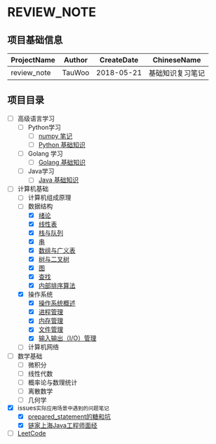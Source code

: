 # REVIEW_NOTE

## 项目基础信息
ProjectName | Author | CreateDate | ChineseName
--- | --- | --- | ---
review_note | TauWoo | 2018-05-21 | 基础知识复习笔记

## 项目目录
- [ ] 高级语言学习
    - [ ] Python学习
        - [ ] [numpy 笔记](https://github.com/TauWu/review_note/tree/master/高级语言学习/Python学习/numpy笔记)
        - [ ] [Python 基础知识](https://github.com/TauWu/review_note/tree/master/高级语言学习/Python学习/Python基础知识/README.MD)
    - [ ] Golang 学习
        - [ ] [Golang 基础知识](https://github.com/TauWu/review_note/tree/master/高级语言学习/Golang学习/Golang基础知识/README.md)
    - [ ] Java学习
        - [ ] [Java 基础知识](https://github.com/TauWu/review_note/tree/master/高级语言学习/Java学习/Java基础知识)
- [ ] 计算机基础
    - [ ] 计算机组成原理
    - [ ] 数据结构
        - [x] [绪论](https://github.com/TauWu/review_note/tree/master/计算机基础/数据结构/笔记/绪论.md)
        - [x] [线性表](https://github.com/TauWu/review_note/tree/master/计算机基础/数据结构/笔记/线性表.md)
        - [x] [栈与队列](https://github.com/TauWu/review_note/tree/master/计算机基础/数据结构/笔记/栈与队列.md)
        - [x] [串](https://github.com/TauWu/review_note/tree/master/计算机基础/数据结构/笔记/串.md)
        - [x] [数组与广义表](https://github.com/TauWu/review_note/tree/master/计算机基础/数据结构/笔记/数组与广义表.md)
        - [x] [树与二叉树](https://github.com/TauWu/review_note/tree/master/计算机基础/数据结构/笔记/树与二叉树.md)
        - [x] [图](https://github.com/TauWu/review_note/tree/master/计算机基础/数据结构/笔记/图.md)
        - [x] [查找](https://github.com/TauWu/review_note/tree/master/计算机基础/数据结构/笔记/查找.md)
        - [x] [内部排序算法](https://github.com/TauWu/review_note/tree/master/计算机基础/数据结构/笔记/内部排序.md) 
    - [x] 操作系统
        - [x] [操作系统概述](https://github.com/TauWu/review_note/tree/master/计算机基础/操作系统/笔记/操作系统概述.md)
        - [x] [进程管理](https://github.com/TauWu/review_note/tree/master/计算机基础/操作系统/笔记/进程管理.md)
        - [x] [内存管理](https://github.com/TauWu/review_note/tree/master/计算机基础/操作系统/笔记/内存管理.md)
        - [x] [文件管理](https://github.com/TauWu/review_note/tree/master/计算机基础/操作系统/笔记/文件管理.md)
        - [x] [输入输出（I/O）管理](https://github.com/TauWu/review_note/tree/master/计算机基础/操作系统/笔记/输入输出（IO）管理.md)
    - [ ] 计算机网络
- [ ] 数学基础
    - [ ] 微积分
    - [ ] 线性代数
    - [ ] 概率论与数理统计
    - [ ] 离散数学
    - [ ] 几何学
- [x] issues`实际应用场景中遇到的问题笔记`
    - [x] [prepared_statement的糖和坑](https://github.com/TauWu/review_note/tree/master/issues/数据库/prepared_statement的糖和坑.md)
    - [x] [链家上海Java工程师面经](https://github.com/TauWu/review_note/tree/master/issues/面经/2018年5月29日链家上海Java工程师.md)
- [ ] [LeetCode](https://github.com/TauWu/review_note/tree/master/LeetCode/README.md)